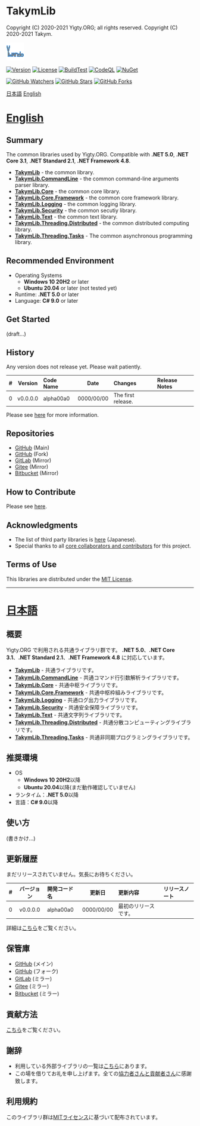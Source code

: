 # TakymLib
Copyright (C) 2020-2021 Yigty.ORG; all rights reserved.
Copyright (C) 2020-2021 Takym.

![Takym](LOGO.png)

[![Version](https://img.shields.io/badge/version-none-inactive)](https://github.com/YigtyORG/TakymLib/releases)
[![License](https://img.shields.io/github/license/YigtyORG/TakymLib)](LICENSE.md)
[![BuildTest](https://github.com/YigtyORG/TakymLib/workflows/BuildTest/badge.svg)](https://github.com/YigtyORG/TakymLib/actions?query=workflow%3ABuildTest)
[![CodeQL](https://github.com/YigtyORG/TakymLib/workflows/CodeQL/badge.svg)](https://github.com/YigtyORG/TakymLib/actions?query=workflow%3ACodeQL)
[![NuGet](https://github.com/YigtyORG/TakymLib/workflows/NuGet/badge.svg)](https://github.com/YigtyORG/TakymLib/actions?query=workflow%3ANuGet)

[![GitHub Watchers](https://img.shields.io/github/watchers/YigtyORG/TakymLib?style=social)](https://github.com/YigtyORG/TakymLib/watchers)
[![GitHub Stars](https://img.shields.io/github/stars/YigtyORG/TakymLib?style=social)](https://github.com/YigtyORG/TakymLib/stargazers)
[![GitHub Forks](https://img.shields.io/github/forks/YigtyORG/TakymLib?style=social)](https://github.com/YigtyORG/TakymLib/network/members)

[日本語](#ja)
[English](#en)



# <a id="en" href="#en">English</a>

## Summary
The common libraries used by Yigty.ORG.
Compatible with **.NET 5.0**, **.NET Core 3.1**, **.NET Standard 2.1**, **.NET Framework 4.8**.
* **[TakymLib](/TakymLib)** - the common library.
* **[TakymLib.CommandLine](/TakymLib.CommandLine)** - the common command-line arguments parser library.
* **[TakymLib.Core](/TakymLib.Core)** - the common core library.
* **[TakymLib.Core.Framework](/TakymLib.Core.Framework)** - the common core framework library.
* **[TakymLib.Logging](/TakymLib.Logging)** - the common logging library.
* **[TakymLib.Security](/TakymLib.Security)** - the common secutiy library.
* **[TakymLib.Text](/TakymLib.Text)** - the common text library.
* **[TakymLib.Threading.Distributed](/TakymLib.Threading.Distributed)** - the common distributed computing library.
* **[TakymLib.Threading.Tasks](/TakymLib.Threading.Tasks)** - The common asynchronous programming library.

## Recommended Environment
* Operating Systems
	* **Windows 10 20H2** or later
	* **Ubuntu 20.04** or later (not tested yet)
* Runtime: **.NET 5.0** or later
* Language: **C# 9.0** or later

## Get Started
(draft...)

## History
Any version does not release yet. Please wait patiently.

| # |Version |Code Name|Date      |Changes           |Release Notes|
|--:|:------:|:--------|:--------:|:-----------------|:------------|
|  0|v0.0.0.0|alpha00a0|0000/00/00|The first release.|             |

Please see [here](./CHANGELOG.md) for more information.

## Repositories
- [GitHub](https://github.com/YigtyORG/TakymLib) (Main)
- [GitHub](https://github.com/Takym/TakymLib) (Fork)
- [GitLab](https://gitlab.com/Takym/TakymLib) (Mirror)
- [Gitee](https://gitee.com/Takym/TakymLib) (Mirror)
- [Bitbucket](https://bitbucket.org/Takym/takymlib) (Mirror)

## How to Contribute
Please see [here](./CONTRIBUTING.md).

## Acknowledgments
* The list of third party libraries is [here](./docs/third-party.md) (Japanese).
* Special thanks to all [core collaborators and contributors](./CONTRIBUTORS.md) for this project.

## Terms of Use
This libraries are distributed under the [MIT License](LICENSE.md).


----------------------------------------------------------------


# <a id="ja" href="#ja">日本語</a>

## 概要
Yigty.ORG で利用される共通ライブラリ群です。
**.NET 5.0**、**.NET Core 3.1**、**.NET Standard 2.1**、**.NET Framework 4.8** に対応しています。
* **[TakymLib](/TakymLib)** - 共通ライブラリです。
* **[TakymLib.CommandLine](/TakymLib.CommandLine)** - 共通コマンド行引数解析ライブラリです。
* **[TakymLib.Core](/TakymLib.Core)** - 共通中枢ライブラリです。
* **[TakymLib.Core.Framework](/TakymLib.Core.Framework)** - 共通中枢枠組みライブラリです。
* **[TakymLib.Logging](/TakymLib.Logging)** - 共通ログ出力ライブラリです。
* **[TakymLib.Security](/TakymLib.Security)** - 共通安全保障ライブラリです。
* **[TakymLib.Text](/TakymLib.Text)** - 共通文字列ライブラリです。
* **[TakymLib.Threading.Distributed](/TakymLib.Threading.Distributed)** - 共通分散コンピューティングライブラリです。
* **[TakymLib.Threading.Tasks](/TakymLib.Threading.Tasks)** - 共通非同期プログラミングライブラリです。

## 推奨環境
* OS
	* **Windows 10 20H2**以降
	* **Ubuntu 20.04**以降(まだ動作確認していません)
* ランタイム：**.NET 5.0**以降
* 言語：**C# 9.0**以降

## 使い方
(書きかけ...)

## 更新履歴
まだリリースされていません。気長にお待ちください。

| # |バージョン|開発コード名|更新日    |更新内容            |リリースノート|
|--:|:--------:|:-----------|:--------:|:-------------------|:-------------|
|  0|v0.0.0.0  |alpha00a0   |0000/00/00|最初のリリースです。|              |

詳細は[こちら](./CHANGELOG.md)をご覧ください。

## 保管庫
- [GitHub](https://github.com/YigtyORG/TakymLib) (メイン)
- [GitHub](https://github.com/Takym/TakymLib) (フォーク)
- [GitLab](https://gitlab.com/Takym/TakymLib) (ミラー)
- [Gitee](https://gitee.com/Takym/TakymLib) (ミラー)
- [Bitbucket](https://bitbucket.org/Takym/takymlib) (ミラー)

## 貢献方法
[こちら](./CONTRIBUTING.md)をご覧ください。

## 謝辞
* 利用している外部ライブラリの一覧は[こちら](./docs/third-party.md)にあります。
* この場を借りてお礼を申し上げます。全ての[協力者さんと貢献者さん](./CONTRIBUTORS.md)に感謝致します。

## 利用規約
このライブラリ群は[MITライセンス](LICENSE.md)に基づいて配布されています。
